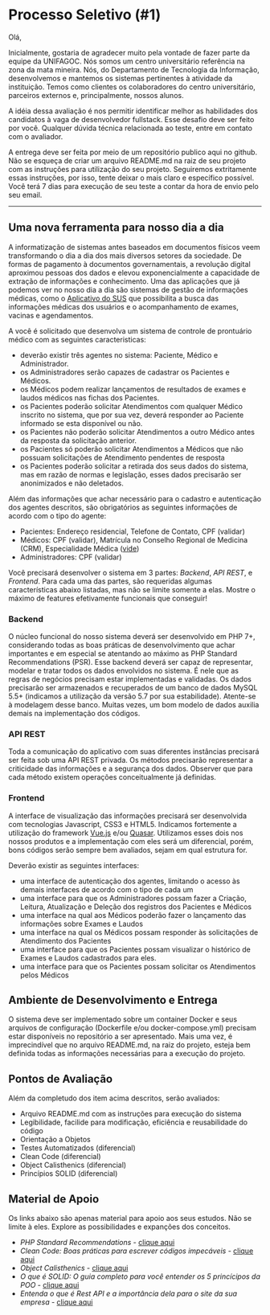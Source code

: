 # Processo Seletivo (#1)

Olá,

Inicialmente, gostaria de agradecer muito pela vontade de fazer parte da equipe da UNIFAGOC. Nós somos um centro universitário referência na zona da mata mineira. Nós, do Departamento de Tecnologia da Informação, desenvolvemos e mantemos os sistemas pertinentes à atividade da instituição. Temos como clientes os colaboradores do centro universitário, parceiros externos e, principalmente, nossos alunos.

A idéia dessa avaliação é nos permitir identificar melhor as habilidades dos candidatos à vaga de desenvolvedor fullstack. Esse desafio deve ser feito por você. Qualquer dúvida técnica relacionada ao teste, entre em contato com o avaliador.

A entrega deve ser feita por meio de um repositório publico aqui no github. Não se esqueça de criar um arquivo README.md na raiz de seu projeto com as instruções para utilização do seu projeto. Seguiremos extritamente essas instruções, por isso, tente deixar o mais claro e específico possível. Você terá 7 dias para execução de seu teste a contar da hora de envio pelo seu email.

------

## Uma nova ferramenta para nosso dia a dia

A informatização de sistemas antes baseados em documentos físicos veem transformando o dia a dia dos mais diversos setores da sociedade. De formas de pagamento à documentos governamentais, a revolução digital aproximou pessoas dos dados e elevou exponencialmente a capacidade de extração de informações e conhecimento. Uma das aplicações que já podemos ver no nosso dia a dia são sistemas de gestão de informações médicas, como o [Aplicativo do SUS](https://play.google.com/store/apps/details?id=br.gov.datasus.guardioes&hl=pt_BR) que possibilita a busca das informações médicas dos usuários e o acompanhamento de exames, vacinas e agendamentos.

A você é solicitado que desenvolva um sistema de controle de prontuário médico com as seguintes caracteristicas: 

* deverão existir três agentes no sistema: Paciente, Médico e Administrador. 
* os Administradores serão capazes de cadastrar os Pacientes e Médicos.
* os Médicos podem realizar lançamentos de resultados de exames e laudos médicos nas fichas dos Pacientes. 
* os Pacientes poderão solicitar Atendimentos com qualquer Médico inscrito no sistema, que por sua vez, deverá responder ao Paciente informado se esta disponível ou não. 
* os Pacientes não poderão solicitar Atendimentos a outro Médico antes da resposta da solicitação anterior.
* os Pacientes só poderão solicitar Atendimentos a Médicos que não possuam solicitações de Atendimento pendentes de resposta
* os Pacientes poderão solicitar a retirada dos seus dados do sistema, mas em razão de normas e legislação, esses dados precisarão ser anonimizados e não deletados.

Além das informações que achar necessário para o cadastro e autenticação dos agentes descritos, são obrigatórios as seguintes informações de acordo com o tipo do agente:

* Pacientes: Endereço residencial, Telefone de Contato, CPF (validar)
* Médicos: CPF (validar), Matrícula no Conselho Regional de Medicina (CRM), Especialidade Médica ([vide](https://pt.wikipedia.org/wiki/Lista_de_especialidades_m%C3%A9dicas))
* Administradores: CPF (validar)

Você precisará desenvolver o sistema em 3 partes: _Backend_, _API REST_, e _Frontend_. Para cada uma das partes, são requeridas algumas características abaixo listadas, mas não se limite somente a elas. Mostre o máximo de features efetivamente funcionais que conseguir!

### Backend

O núcleo funcional do nosso sistema deverá ser desenvolvido em PHP 7+, considerando todas as boas práticas de desenvolvimento que achar importantes e em especial se atentando ao máximo as PHP Standard Recommendations (PSR). Esse backend deverá ser capaz de representar, modelar e tratar todos os dados envolvidos no sistema. É nele que as regras de negócios precisam estar implementadas e validadas. Os dados precisarão ser armazenados e recuperados de um banco de dados MySQL 5.5+ (indicamos a utilização da versão 5.7 por sua estabilidade). Atente-se à modelagem desse banco. Muitas vezes, um bom modelo de dados auxilia demais na implementação dos códigos.

### API REST

Toda a comunicação do aplicativo com suas diferentes instâncias precisará ser feita sob uma API REST privada. Os métodos precisarão representar a criticidade das informações e a segurança dos dados. Observer que para cada método existem operações conceitualmente já definidas.

### Frontend

A interface de visualização das informações precisará ser desenvolvida com tecnologias Javascript, CSS3 e HTML5. Indicamos fortemente a utilização do framework [Vue.js](https://vuejs.org/) e/ou [Quasar](https://quasar.dev/). Utilizamos esses dois nos nossos produtos e a implementação com eles será um diferencial, porém, bons códigos serão sempre bem avaliados, sejam em qual estrutura for. 

Deverão existir as seguintes interfaces:

* uma interface de autenticação dos agentes, limitando o acesso às demais interfaces de acordo com o tipo de cada um
* uma interface para que os Administradores possam fazer a Criação, Leitura, Atualização e Deleção dos registros dos Pacientes e Médicos
* uma interface na qual aos Médicos poderão fazer o lançamento das informações sobre Exames e Laudos
* uma interface na qual os Médicos possam responder às solicitações de Atendimento dos Pacientes
* uma interface para que os Pacientes possam visualizar o histórico de Exames e Laudos cadastrados para eles.
* uma interface para que os Pacientes possam solicitar os Atendimentos pelos Médicos

## Ambiente de Desenvolvimento e Entrega

O sistema deve ser implementado sobre um container Docker e seus arquivos de configuração (Dockerfile e/ou docker-compose.yml) precisam estar disponíveis no repositório a ser apresentado. Mais uma vez, é imprecindível que no arquivo README.md, na raiz do projeto, esteja bem definida todas as informações necessárias para a execução do projeto.

## Pontos de Avaliação

Além da completudo dos item acima descritos, serão avaliados:

* Arquivo README.md com as instruções para execução do sistema
* Legibilidade, facilide para modificação, eficiência e reusabilidade do código
* Orientação a Objetos
* Testes Automatizados (diferencial)
* Clean Code (diferencial)
* Object Calisthenics (diferencial)
* Princípios SOLID (diferencial)

## Material de Apoio

Os links abaixo são apenas material para apoio aos seus estudos. Não se limite à eles. Explore as possibilidades e expanções dos conceitos.

* *PHP Standard Recommendations* - [clique aqui](https://www.php-fig.org/psr/)
* *Clean Code: Boas práticas para escrever códigos impecáveis* - [clique aqui](https://medium.com/desenvolvendo-com-paixao/2-clean-code-boas-pr%C3%A1ticas-para-escrever-c%C3%B3digos-impec%C3%A1veis-361997b3c8b5)
* *Object Calisthenics* - [clique aqui](https://www.neoassist.com/2017/05/31/object-calisthenics-9-regras-para-aperfeicoar-seus-codigos/)
* *O que é SOLID: O guia completo para você entender os 5 princícipos da POO* - [clique aqui](https://medium.com/desenvolvendo-com-paixao/o-que-%C3%A9-solid-o-guia-completo-para-voc%C3%AA-entender-os-5-princ%C3%ADpios-da-poo-2b937b3fc530)
* *Entenda o que é Rest API e a importância dela para o site da sua empresa* - [clique aqui](https://rockcontent.com/br/blog/rest-api/)
